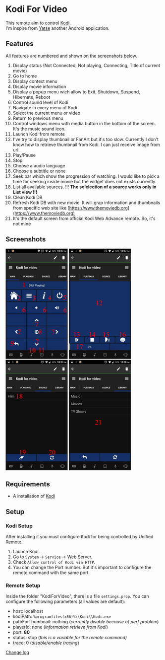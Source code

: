 # Kodi For Video
This remote aim to control [Kodi](http://kodi.tv/).  
I'm inspire from [Yatse](https://play.google.com/store/apps/details?id=org.leetzone.android.yatsewidgetfree) another Android application. 

## Features
All features are numbered and shown on the screenshots below.

1. Display status (Not Connected, Not playing, Connecting, Title of current movie)
2. Go to home
3. Display context menu
4. Display movie information
5. Display a popup menu wich allow to Exit, Shutdown, Suspend, Hibernate, Reboot
6. Control sound level of Kodi
7. Navigate in every menu of Kodi
8. Select the current menu or video
9. Return to previous menu
10. Control windows menu with media button in the bottom of the screen. It's the music sound icon.
11. Launch Kodi from remote
12. I've try to display thumbnail or FanArt but it's too slow. Currently I don't know how to retrieve thumbnail from Kodi. I can just receive image from url.
13. Play/Pause
14. Stop
15. Choose a audio language
16. Choose a subtitle or none
17. Seek bar which show the progression of watching. I would like to pick a time for seeking inside movie but the widget does not exists currently.
18. List all available sources. !!! **The selelection of a source works only in List view !!!**
19. Clean Kodi DB
20. Refresh Kodi DB with new movie. It will grap information and thumbnails from specific web site like [https://www.themoviedb.org](https://www.themoviedb.org)
21. It's the default screen from official Kodi Web Advance remote. So, it's not mine     

## Screenshots
<img alt="Main" src="Resource/Main.jpg" width="200" />
<img alt="Playback" src="Resource/Playback.jpg" width="200" /><br/>
<img alt="Source" src="Resource/Source.jpg" width="200" />
<img alt="Library" src="Resource/Library.jpg" width="200" />

## Requirements
* A installation of [Kodi](http://kodi.tv/)

## Setup
### Kodi Setup
After installing it you must configure Kodi for being controlled by Unified Remote.

1. Launch Kodi.  
2. Go to `System` → `Service` → Web Server.
3. Check `Allow control of Kodi via HTTP`.
4. You can change the Port number. But it's important to configure the remote command with the same port.

### Remote Setup
Inside the folder "KodiForVideo", there is a file `settings.prop`. You can configure the following parameters (all values are default):

- host: localhost
- kodiPath: `%programfiles(x86)%\\Kodi\\Kodi.exe`
- pathForThumbnail: nothing (*currently disable because of perf problem*)
- playerId: none (*information retrieve from Kodi*)
- port: **80**
- status: stop (*this is a variable for the remote command)*
- trace: 0 (*disable/enable tracing*)   

[Change log](./ChangeLog.md)

